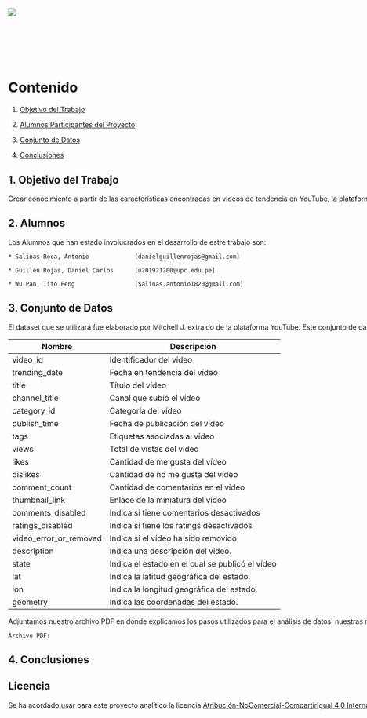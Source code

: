 <div style="width: 1000%; clear: both;">
<div style="float: left; width: 50%;">
<img src="https://trabajando.pe/wp-content/uploads/2021/06/UPC.png", align="left">
</div>
<div style="float: right; width: 50%;">
<p style="margin: 0; padding-top: 22px; text-align:right;">Creación de Conocimiento a partir de los datos en Python</p>
<p style="margin: 0; text-align:right;">Curso:<b> Administración de Datos</b></p>
<p style="margin: 0; text-align:right;">Profesora: <b>Patricia Reyes Silva</b></p>
</div>
<div style="width:100%;">&nbsp;</div>
<center><h1>TA1</h1></center>

# Contenido

1. [Objetivo del Trabajo](#data1)

2. [Alumnos Participantes del Proyecto](#data2)

3. [Conjunto de Datos](#data3)
    
4. [Conclusiones](#data4)
  


## 1. Objetivo del Trabajo <a name="data1"></a>
    
Crear conocimiento a partir de las características encontradas en videos de tendencia en YouTube, la plataforma de vídeos más grande del mundo.

## 2. Alumnos <a name="data2"></a>
    
   Los Alumnos que han estado involucrados en el desarrollo de estre trabajo son:
    
    * Salinas Roca, Antonio             [danielguillenrojas@gmail.com]
    
    * Guillén Rojas, Daniel Carlos      [u201921200@upc.edu.pe]
    
    * Wu Pan, Tito Peng                 [Salinas.antonio1820@gmail.com]
    

## 3. Conjunto de Datos <a name="data3"></a>

El dataset que se utilizará fue elaborado por Mitchell J. extraído de la plataforma YouTube. Este conjunto de datos es un registro diario de los videos en tendencia que se encontraron en YouTube México. La fecha en que fueron extraídos los datos están acotadas entre el 2017 y 2018, y está conformada por 20 variables.
    
<table>
<thead><th scope=col>Nombre</th><th scope=col>Descripción</th></tr></thead>
<tbody>
  <tr><td>video_id                                                  </td><td>Identificador del vídeo                           </td></tr>
	<tr><td>trending_date                                                 </td><td>Fecha en tendencia del vídeo</td></tr>
	<tr><td>title                                                  </td>                             <td>Título del vídeo                                               </td></tr>
	<tr><td>channel_title                                                 </td><td>Canal que subió el vídeo       </td></tr>
	<tr><td>category_id                                                </td><td>Categoría del vídeo                         </td></tr>
	<tr><td>publish_time                                                 </td><td>Fecha de publicación del vídeo                                   </td></tr>
    <tr><td>tags                                                 </td><td>Etiquetas asociadas al vídeo                                   </td></tr>
    <tr><td>views                                                 </td><td>Total de vistas del vídeo                                   </td></tr>
    <tr><td>likes                                                </td><td>Cantidad de me gusta del vídeo                                   </td></tr>
    <tr><td>dislikes                                                 </td><td>Cantidad de no me gusta del vídeo                                   </td></tr>
    <tr><td>comment_count                                                 </td><td>Cantidad de comentarios en el vídeo                                   </td></tr>
    <tr><td>thumbnail_link                                                </td><td>Enlace de la miniatura del vídeo                                   </td></tr>
    <tr><td>comments_disabled                                                </td><td>Indica si tiene comentarios desactivados                                   </td></tr>
    <tr><td>ratings_disabled                                                </td><td>Indica si tiene los ratings desactivados                                   </td></tr>
    <tr><td>video_error_or_removed                                                </td><td>Indica si el vídeo ha sido removido                                  </td></tr>
    <tr><td>description                                                 </td><td>Indica una descripción del video.                                  </td></tr>
    <tr><td>state                                                 </td><td>Indica el estado en el cual se publicó el vídeo                                   </td></tr>
    <tr><td>lat                                                 </td><td>Indica la latitud geográfica del estado.                                   </td></tr>
    <tr><td>lon                                                </td><td>Indica la longitud geográfica del estado.                                  </td></tr>
    <tr><td>geometry                                                </td><td>Indica las coordenadas del estado.                                  </td></tr>
</tbody>
</table>  
	
Adjuntamos nuestro archivo PDF en donde explicamos los pasos utilizados para el análisis de datos, nuestras respuestas ante las preguntas hechas y nuestras conclusiones preliminares del proyecto:
	
    Archivo PDF: 
    

## 4. Conclusiones <a name="data4"></a>
    

  
## Licencia <a name="data5"></a>
Se ha acordado usar para este proyecto analítico la licencia [Atribución-NoComercial-CompartirIgual 4.0 Internacional (CC BY-NC-SA 4.0)](https://creativecommons.org/licenses/by-nc-sa/4.0/deed.es)
